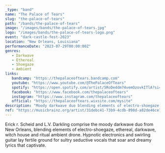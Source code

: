 ```yaml
---
_type: "band"
name: "The Palace of Tears"
slug: "the-palace-of-tears"
path: "/bands/the-palace-of-tears"
image: "/images/bands/the-palace-of-tears.jpg"
logo: "/images/bands/the-palace-of-tears-logo.png"
event: "dark-castle-fest-2023"
location: "New Orleans, Louisiana"
performanceDate: "2023-07-29T00:00:00Z"
genres:
   - Darkwave
   - Ethereal
   - Shoegaze
   - Ambient
links:
   bandcamp: "https://thepalaceoftears.bandcamp.com"
   youtube: "https://www.youtube.com/@ThePalaceOfTears"
   spotify: "https://open.spotify.com/artist/5RoDeddm74vemOzovkITlA?si=7rlWFHGbRuWM3tg0XIymeA"
   facebook: "https://www.facebook.com/thepalaceoftears"
   instagram: "https://www.instagram.com/thepalaceoftears"
   official: "https://thepalaceoftears.wixsite.com/mysite"
description: "Moody darkwave duo blending elements of electro-shoegaze, ethereal witch house, neoclassical and ritual ambient drone. Hypnotic electronics and swirling guitar lay fertile ground for sultry seductive vocals that soar and dreamy lyrics that captivate."
ref: "https://musicbrainz.org/artist/31debc41-73b9-4cdb-898d-a82de46ce7c6"
---
```


Erick r. Scheid and L.V. Darkling comprise the moody darkwave duo from New Orleans, blending elements of electro-shoegaze, ethereal, darkwave, witch house and ritual ambient drone. Hypnotic electronics and swirling guitar lay fertile ground for sultry seductive vocals that soar and dreamy lyrics that captivate.
